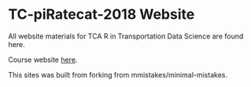 # TC-piRatecat-2018 Website

All website materials for TCA R in Transportation Data Science are found here.

Course website [here](https://tc-piratecat-2018.github.io/Website/).

This sites was built from forking from mmistakes/minimal-mistakes.
